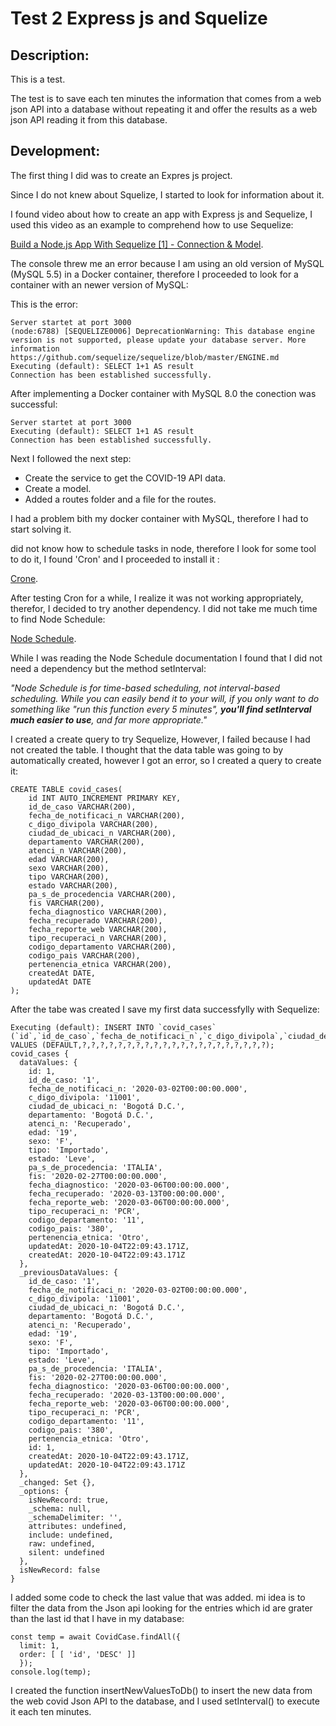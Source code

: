 # Test 2 Express js and Squelize

## Description:

This is a test.

The test is to save each ten minutes the information that comes from a web json API into a database without repeating it and offer the results as a web json API reading it from this database.

## Development:

The first thing I did was to create an Expres js project.

Since I do not knew about Squelize, I started to look for information about it.

I found video about how to create an app with Express js and Sequelize, I used this video as an example to comprehend how to use Sequelize:

[Build a Node.js App With Sequelize [1] - Connection & Model](https://www.youtube.com/watch?v=bOHysWYMZM0).

The console threw me an error because I am using an old version of MySQL (MySQL 5.5) in a Docker container, therefore I proceeded to look for a container with an newer version of MySQL:

This is the error:

```console
Server startet at port 3000
(node:6788) [SEQUELIZE0006] DeprecationWarning: This database engine version is not supported, please update your database server. More information https://github.com/sequelize/sequelize/blob/master/ENGINE.md
Executing (default): SELECT 1+1 AS result
Connection has been established successfully.
```

After implementing a Docker container with MySQL 8.0 the conection was successful:

```console
Server startet at port 3000
Executing (default): SELECT 1+1 AS result
Connection has been established successfully.
```

Next I followed the next step:

* Create the service to get the COVID-19 API data.
* Create a model.
* Added a routes folder and a file for the routes.

I had a problem bith my docker container with MySQL, therefore I had to start solving it.

 did not know how to schedule tasks in node, therefore I look for some tool to do it, I found 'Cron' and I proceeded to install it :

[Crone](https://github.com/kelektiv/node-cron).

After testing Cron for a while, I realize it was not working appropriately, therefor, I decided to try another dependency. I did not take me much time to find Node Schedule:

[Node Schedule](https://www.npmjs.com/package/node-schedule).

While I was reading the Node Schedule documentation I found that I did not need a dependency but the method setInterval:

*"Node Schedule is for time-based scheduling, not interval-based scheduling. While you can easily bend it to your will, if you only want to do something like "run this function every 5 minutes", **you'll find setInterval much easier to use**, and far more appropriate."*

I created a create query to try Sequelize, However, I failed because I had not created the table. I thought that the data table was going to by automatically created, however I got an error, so I created a query to create it:

```console
CREATE TABLE covid_cases(
	id INT AUTO_INCREMENT PRIMARY KEY,
	id_de_caso VARCHAR(200),
	fecha_de_notificaci_n VARCHAR(200),
	c_digo_divipola VARCHAR(200),
	ciudad_de_ubicaci_n VARCHAR(200),
	departamento VARCHAR(200),
	atenci_n VARCHAR(200),
	edad VARCHAR(200),
	sexo VARCHAR(200),
	tipo VARCHAR(200),
	estado VARCHAR(200),
	pa_s_de_procedencia VARCHAR(200),
	fis VARCHAR(200),
	fecha_diagnostico VARCHAR(200),
	fecha_recuperado VARCHAR(200),
	fecha_reporte_web VARCHAR(200),
	tipo_recuperaci_n VARCHAR(200),
	codigo_departamento VARCHAR(200),
	codigo_pais VARCHAR(200),
	pertenencia_etnica VARCHAR(200),
	createdAt DATE,
	updatedAt DATE
);
```

After the tabe was created I save my first data successfylly with Sequelize:

```console
Executing (default): INSERT INTO `covid_cases` (`id`,`id_de_caso`,`fecha_de_notificaci_n`,`c_digo_divipola`,`ciudad_de_ubicaci_n`,`departamento`,`atenci_n`,`edad`,`sexo`,`tipo`,`estado`,`pa_s_de_procedencia`,`fis`,`fecha_diagnostico`,`fecha_recuperado`,`fecha_reporte_web`,`tipo_recuperaci_n`,`codigo_departamento`,`codigo_pais`,`pertenencia_etnica`,`createdAt`,`updatedAt`) VALUES (DEFAULT,?,?,?,?,?,?,?,?,?,?,?,?,?,?,?,?,?,?,?,?,?);
covid_cases {
  dataValues: {
    id: 1,
    id_de_caso: '1',
    fecha_de_notificaci_n: '2020-03-02T00:00:00.000',
    c_digo_divipola: '11001',
    ciudad_de_ubicaci_n: 'Bogotá D.C.',
    departamento: 'Bogotá D.C.',
    atenci_n: 'Recuperado',
    edad: '19',
    sexo: 'F',
    tipo: 'Importado',
    estado: 'Leve',
    pa_s_de_procedencia: 'ITALIA',
    fis: '2020-02-27T00:00:00.000',
    fecha_diagnostico: '2020-03-06T00:00:00.000',
    fecha_recuperado: '2020-03-13T00:00:00.000',
    fecha_reporte_web: '2020-03-06T00:00:00.000',
    tipo_recuperaci_n: 'PCR',
    codigo_departamento: '11',
    codigo_pais: '380',
    pertenencia_etnica: 'Otro',
    updatedAt: 2020-10-04T22:09:43.171Z,
    createdAt: 2020-10-04T22:09:43.171Z
  },
  _previousDataValues: {
    id_de_caso: '1',
    fecha_de_notificaci_n: '2020-03-02T00:00:00.000',
    c_digo_divipola: '11001',
    ciudad_de_ubicaci_n: 'Bogotá D.C.',
    departamento: 'Bogotá D.C.',
    atenci_n: 'Recuperado',
    edad: '19',
    sexo: 'F',
    tipo: 'Importado',
    estado: 'Leve',
    pa_s_de_procedencia: 'ITALIA',
    fis: '2020-02-27T00:00:00.000',
    fecha_diagnostico: '2020-03-06T00:00:00.000',
    fecha_recuperado: '2020-03-13T00:00:00.000',
    fecha_reporte_web: '2020-03-06T00:00:00.000',
    tipo_recuperaci_n: 'PCR',
    codigo_departamento: '11',
    codigo_pais: '380',
    pertenencia_etnica: 'Otro',
    id: 1,
    createdAt: 2020-10-04T22:09:43.171Z,
    updatedAt: 2020-10-04T22:09:43.171Z
  },
  _changed: Set {},
  _options: {
    isNewRecord: true,
    _schema: null,
    _schemaDelimiter: '',
    attributes: undefined,
    include: undefined,
    raw: undefined,
    silent: undefined
  },
  isNewRecord: false
}
```

I added some code to check the last value that was added. mi idea is to filter the data from the Json api looking for the entries which id are grater than the last id that I have in my database:

```jsavascript
const temp = await CovidCase.findAll({
  limit: 1,
  order: [ [ 'id', 'DESC' ]]
  });
console.log(temp);

```

I created the function insertNewValuesToDb() to insert the new data from the web covid Json API to the database, and I used setInterval() to execute it each ten minutes.